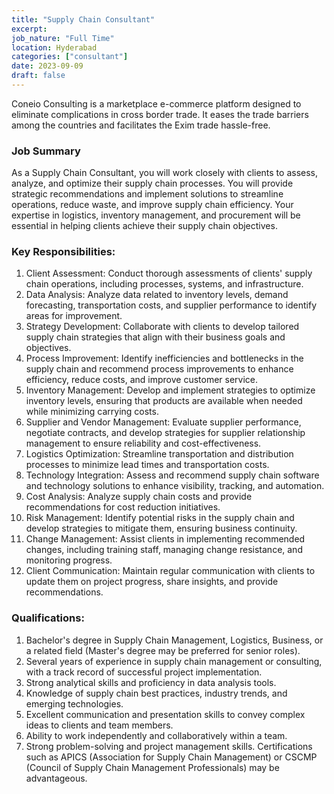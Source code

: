 ```yaml
---
title: "Supply Chain Consultant"
excerpt: 
job_nature: "Full Time"
location: Hyderabad
categories: ["consultant"]
date: 2023-09-09
draft: false
---
```

Coneio Consulting is a marketplace e-commerce platform designed to eliminate complications in cross border trade. It eases the trade barriers among the countries and facilitates the Exim trade hassle-free. 


### Job Summary

As a Supply Chain Consultant, you will work closely with clients to assess, analyze, and optimize their supply chain processes. You will provide strategic recommendations and implement solutions to streamline operations, reduce waste, and improve supply chain efficiency. Your expertise in logistics, inventory management, and procurement will be essential in helping clients achieve their supply chain objectives.


### Key Responsibilities: 

1. Client Assessment: Conduct thorough assessments of clients' supply chain operations, including processes, systems, and infrastructure.
2. Data Analysis: Analyze data related to inventory levels, demand forecasting, transportation costs, and supplier performance to identify areas for improvement.
3. Strategy Development: Collaborate with clients to develop tailored supply chain strategies that align with their business goals and objectives.
4. Process Improvement: Identify inefficiencies and bottlenecks in the supply chain and recommend process improvements to enhance efficiency, reduce costs, and improve customer service.
5. Inventory Management: Develop and implement strategies to optimize inventory levels, ensuring that products are available when needed while minimizing carrying costs.
6. Supplier and Vendor Management: Evaluate supplier performance, negotiate contracts, and develop strategies for supplier relationship management to ensure reliability and cost-effectiveness.
7. Logistics Optimization: Streamline transportation and distribution processes to minimize lead times and transportation costs.
8. Technology Integration: Assess and recommend supply chain software and technology solutions to enhance visibility, tracking, and automation.
9. Cost Analysis: Analyze supply chain costs and provide recommendations for cost reduction initiatives.
10. Risk Management: Identify potential risks in the supply chain and develop strategies to mitigate them, ensuring business continuity.
11. Change Management: Assist clients in implementing recommended changes, including training staff, managing change resistance, and monitoring progress.
12. Client Communication: Maintain regular communication with clients to update them on project progress, share insights, and provide recommendations.


### Qualifications:

1. Bachelor's degree in Supply Chain Management, Logistics, Business, or a related field (Master's degree may be preferred for senior roles).
2. Several years of experience in supply chain management or consulting, with a track record of successful project implementation.
3. Strong analytical skills and proficiency in data analysis tools.
4. Knowledge of supply chain best practices, industry trends, and emerging technologies.
5. Excellent communication and presentation skills to convey complex ideas to clients and team members.
6. Ability to work independently and collaboratively within a team.
7. Strong problem-solving and project management skills.
Certifications such as APICS (Association for Supply Chain Management) or CSCMP (Council of Supply Chain Management Professionals) may be advantageous.